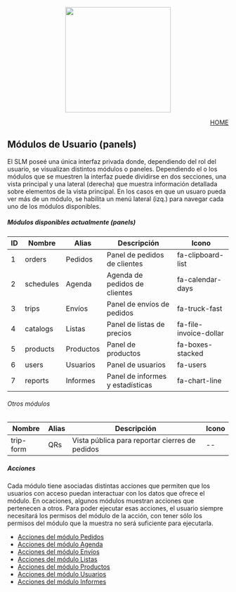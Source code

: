 <p align="center"><a href="https://app.papeleralamilagrosa.com.ar" target="_blank"><img src="https://app.papeleralamilagrosa.com.ar/images/logo.jpg" width="240"></a></p>

<p style="text-align: right;">
  <a href="../README.md">HOME</a>
</p>

## Módulos de Usuario (panels)
El SLM poseé una única interfaz privada donde, dependiendo del rol del usuario, se visualizan distintos módulos o paneles.
Dependiendo el o los módulos que se muestren la interfaz puede dividirse en dos secciones, una vista principal y una lateral (derecha) que muestra información detallada sobre elementos de la vista principal.
En los casos en que un usuaro pueda ver más de un módulo, se habilita un menú lateral (izq.) para navegar cada uno de los módulos disponibles.

##### Módulos disponibles actualmente (panels)
ID|Nombre   | Alias   | Descripción                    | Icono
--|-        |-        |-                               |-
1 |orders   |Pedidos  |Panel de pedidos de clientes    |fa-clipboard-list
2 |schedules|Agenda   |Agenda de pedidos de clientes   |fa-calendar-days
3 |trips    |Envíos   |Panel de envíos de pedidos      |fa-truck-fast
4 |catalogs |Listas   |Panel de listas de precios      |fa-file-invoice-dollar
5 |products |Productos|Panel de productos              |fa-boxes-stacked
6 |users    |Usuarios |Panel de usuarios               |fa-users
7 |reports  |Informes |Panel de informes y estadísticas|fa-chart-line

###### Otros módulos 
Nombre   |Alias | Descripción                                  | Icono
--       |-     |-                                             |-
trip-form|QRs   |Vista pública para reportar cierres de pedidos|--

##### Acciones
Cada módulo tiene asociadas distintas acciones que permiten que los usuarios con acceso puedan interactuar con los datos que ofrece el módulo. En ocaciones, algunos módulos muestran acciones que pertenecen a otros. Para poder ejecutar esas acciones, el usuario siempre necesitará los permisos del módulo de la acción, con tener sólo los permisos del módulo que la muestra no será suficiente para ejecutarla.

- [Acciones del módulo Pedidos](orders.md#acciones)
- [Acciones del módulo Agenda](schedules.md#acciones)
- [Acciones del módulo Envíos](trips.md#acciones)
- [Acciones del módulo Listas](catalogs.md#acciones)
- [Acciones del módulo Productos](products.md#acciones)
- [Acciones del módulo Usuarios](users.md#acciones)
- [Acciones del módulo Informes](reports.md#acciones)
